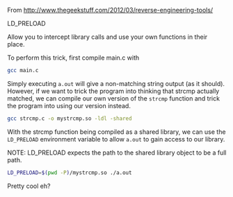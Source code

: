 From http://www.thegeekstuff.com/2012/03/reverse-engineering-tools/

LD_PRELOAD

Allow you to intercept library calls and use your own functions in their place.

To perform this trick, first compile main.c with
```bash
gcc main.c
```

Simply executing `a.out` will give a non-matching string output (as it should).
However, if we want to trick the program into thinking that strcmp actually
matched, we can compile our own version of the `strcmp` function and trick the
program into using our version instead.

```bash
gcc strcmp.c -o mystrcmp.so -ldl -shared
```

With the strcmp function being compiled as a shared library, we can use the
`LD_PRELOAD` environment variable to allow `a.out` to gain access to our
library.

NOTE: LD_PRELOAD expects the path to the shared library object to be a full
path.

```bash
LD_PRELOAD=$(pwd -P)/mystrcmp.so ./a.out
```

Pretty cool eh?
